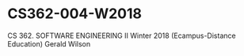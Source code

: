 # CS362-004-W2018
CS 362. SOFTWARE ENGINEERING II Winter 2018 (Ecampus-Distance Education)
Gerald Wilson
